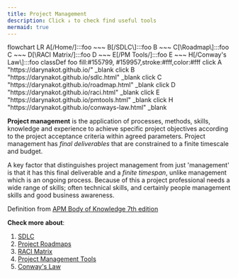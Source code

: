 ```yaml
---
title: Project Management
description: Click ↓ to check find useful tools
mermaid: true
---
```


<script src="https://unpkg.com/mermaid@10.4.0/dist/mermaid.min.js"></script>

<div class="mermaid">
flowchart LR
    A[/Home/]:::foo ~~~ B[/SDLC\]:::foo
    B ~~~ C[\Roadmap\]:::foo
    C ~~~ D[\RACI Matrix/]:::foo
    D ~~~ E[/PM Tools/]:::foo
    E ~~~ H[/Conway's Law\]:::foo
    classDef foo fill:#155799, #159957,stroke:#fff,color:#fff
    click A "https://darynakot.github.io/" _blank
    click B "https://darynakot.github.io/sdlc.html" _blank
    click C "https://darynakot.github.io/roadmap.html" _blank
    click D "https://darynakot.github.io/raci.html" _blank
    click E "https://darynakot.github.io/pmtools.html" _blank
    click H "https://darynakot.github.io/conways-law.html" _blank
</div>

**Project management** is the application of processes, methods, skills, knowledge and experience to achieve specific project objectives according to the project acceptance criteria within agreed parameters. Project management has _final deliverables_ that are constrained to a finite timescale and budget.

A key factor that distinguishes project management from just 'management' is that it has this final deliverable and a _finite timespan_, unlike management which is an ongoing process. Because of this a project professional needs a wide range of skills; often technical skills, and certainly people management skills and good business awareness.

Definition from [APM Body of Knowledge 7th edition](https://www.apm.org.uk/book-shop/apm-body-of-knowledge-7th-edition/)

**Check more about**:
1. [SDLC](https://darynakot.github.io/sdlc.html)
2. [Project Roadmaps](https://darynakot.github.io/roadmap.html)
3. [RACI Matrix](https://darynakot.github.io/raci.html)
4. [Project Management Tools](https://darynakot.github.io/pmtools.html)
5. [Conway's Law](https://darynakot.github.io/conways-law.html)
    
